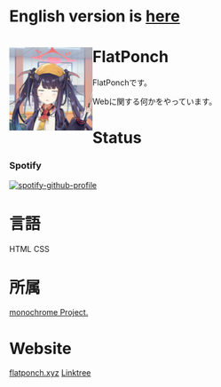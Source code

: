 # English version is [here](https://github.com/FlatPonch/FlatPonch/blob/main/README_EN.md)

# FlatPonch  <img src="https://raw.githubusercontent.com/FlatPonch/FlatPonch/main/fuuka.png" align="left" width="150">

FlatPonchです。

Webに関する何かをやっています。

# Status

### Spotify
[![spotify-github-profile](https://spotify-github-profile.kittinanx.com/api/view?uid=dmu8f8ktpavweuu3a4tc39qap&cover_image=true&theme=default&show_offline=false&background_color=121212&interchange=true&bar_color=53b14f&bar_color_cover=false)](https://spotify-github-profile.kittinanx.com/api/view?uid=dmu8f8ktpavweuu3a4tc39qap&redirect=true)

# 言語
HTML CSS

# 所属
[monochrome Project.](https://github.com/mncrp)

# Website
[flatponch.xyz](https://flatponch.xyz/)
[Linktree](https://linktr.ee/FlatPonch/)
